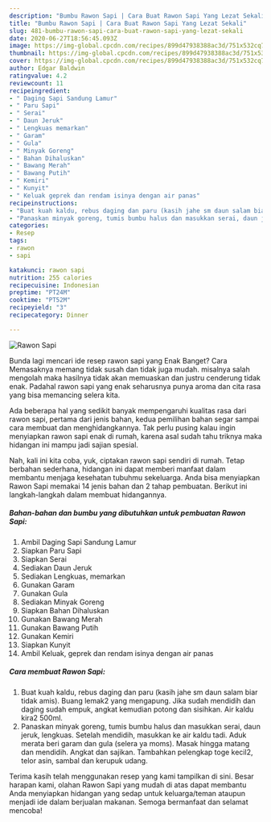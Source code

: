 ```yaml
---
description: "Bumbu Rawon Sapi | Cara Buat Rawon Sapi Yang Lezat Sekali"
title: "Bumbu Rawon Sapi | Cara Buat Rawon Sapi Yang Lezat Sekali"
slug: 481-bumbu-rawon-sapi-cara-buat-rawon-sapi-yang-lezat-sekali
date: 2020-06-27T18:56:45.093Z
image: https://img-global.cpcdn.com/recipes/899d47938388ac3d/751x532cq70/rawon-sapi-foto-resep-utama.jpg
thumbnail: https://img-global.cpcdn.com/recipes/899d47938388ac3d/751x532cq70/rawon-sapi-foto-resep-utama.jpg
cover: https://img-global.cpcdn.com/recipes/899d47938388ac3d/751x532cq70/rawon-sapi-foto-resep-utama.jpg
author: Edgar Baldwin
ratingvalue: 4.2
reviewcount: 11
recipeingredient:
- " Daging Sapi Sandung Lamur"
- " Paru Sapi"
- " Serai"
- " Daun Jeruk"
- " Lengkuas memarkan"
- " Garam"
- " Gula"
- " Minyak Goreng"
- " Bahan Dihaluskan"
- " Bawang Merah"
- " Bawang Putih"
- " Kemiri"
- " Kunyit"
- " Keluak geprek dan rendam isinya dengan air panas"
recipeinstructions:
- "Buat kuah kaldu, rebus daging dan paru (kasih jahe sm daun salam biar tidak amis). Buang lemak2 yang mengapung. Jika sudah mendidih dan daging sudah empuk, angkat kemudian potong dan sisihkan. Air kaldu kira2 500ml."
- "Panaskan minyak goreng, tumis bumbu halus dan masukkan serai, daun jeruk, lengkuas. Setelah mendidih, masukkan ke air kaldu tadi. Aduk merata beri garam dan gula (selera ya moms). Masak hingga matang dan mendidih. Angkat dan sajikan. Tambahkan pelengkap toge kecil2, telor asin, sambal dan kerupuk udang."
categories:
- Resep
tags:
- rawon
- sapi

katakunci: rawon sapi 
nutrition: 255 calories
recipecuisine: Indonesian
preptime: "PT24M"
cooktime: "PT52M"
recipeyield: "3"
recipecategory: Dinner

---
```



![Rawon Sapi](https://img-global.cpcdn.com/recipes/899d47938388ac3d/751x532cq70/rawon-sapi-foto-resep-utama.jpg)

Bunda lagi mencari ide resep rawon sapi yang Enak Banget? Cara Memasaknya memang tidak susah dan tidak juga mudah. misalnya salah mengolah maka hasilnya tidak akan memuaskan dan justru cenderung tidak enak. Padahal rawon sapi yang enak seharusnya punya aroma dan cita rasa yang bisa memancing selera kita.



Ada beberapa hal yang sedikit banyak mempengaruhi kualitas rasa dari rawon sapi, pertama dari jenis bahan, kedua pemilihan bahan segar sampai cara membuat dan menghidangkannya. Tak perlu pusing kalau ingin menyiapkan rawon sapi enak di rumah, karena asal sudah tahu triknya maka hidangan ini mampu jadi sajian spesial.


Nah, kali ini kita coba, yuk, ciptakan rawon sapi sendiri di rumah. Tetap berbahan sederhana, hidangan ini dapat memberi manfaat dalam membantu menjaga kesehatan tubuhmu sekeluarga. Anda bisa menyiapkan Rawon Sapi memakai 14 jenis bahan dan 2 tahap pembuatan. Berikut ini langkah-langkah dalam membuat hidangannya.

<!--inarticleads1-->

##### Bahan-bahan dan bumbu yang dibutuhkan untuk pembuatan Rawon Sapi:

1. Ambil  Daging Sapi Sandung Lamur
1. Siapkan  Paru Sapi
1. Siapkan  Serai
1. Sediakan  Daun Jeruk
1. Sediakan  Lengkuas, memarkan
1. Gunakan  Garam
1. Gunakan  Gula
1. Sediakan  Minyak Goreng
1. Siapkan  Bahan Dihaluskan
1. Gunakan  Bawang Merah
1. Gunakan  Bawang Putih
1. Gunakan  Kemiri
1. Siapkan  Kunyit
1. Ambil  Keluak, geprek dan rendam isinya dengan air panas




<!--inarticleads2-->

##### Cara membuat Rawon Sapi:

1. Buat kuah kaldu, rebus daging dan paru (kasih jahe sm daun salam biar tidak amis). Buang lemak2 yang mengapung. Jika sudah mendidih dan daging sudah empuk, angkat kemudian potong dan sisihkan. Air kaldu kira2 500ml.
1. Panaskan minyak goreng, tumis bumbu halus dan masukkan serai, daun jeruk, lengkuas. Setelah mendidih, masukkan ke air kaldu tadi. Aduk merata beri garam dan gula (selera ya moms). Masak hingga matang dan mendidih. Angkat dan sajikan. Tambahkan pelengkap toge kecil2, telor asin, sambal dan kerupuk udang.




Terima kasih telah menggunakan resep yang kami tampilkan di sini. Besar harapan kami, olahan Rawon Sapi yang mudah di atas dapat membantu Anda menyiapkan hidangan yang sedap untuk keluarga/teman ataupun menjadi ide dalam berjualan makanan. Semoga bermanfaat dan selamat mencoba!
